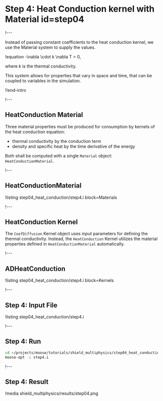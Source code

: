 # Step 4: Heat Conduction kernel with Material id=step04

!---

Instead of passing constant coefficients to the heat conduction kernel, we use the Material system to supply
the values.

!equation
-\nabla \cdot k \nabla T = 0,

where $k$ is the thermal conductivity.

This system allows for properties that vary in space and time, that can be coupled to variables
in the simulation.

!!end-intro

!---

## HeatConduction Material

Three material properties must be produced for consumption by kernels of the heat conduction equation:

- thermal conductivity by the conduction term
- density and specific heat by the time derivative of the energy

Both shall be computed with a single `Material` object: `HeatConductionMaterial`.

!---

## HeatConductionMaterial

!listing step04_heat_conduction/step4.i block=Materials

!---

## HeatConduction Kernel

The `CoefDiffusion` Kernel object uses input parameters for defining the thermal
conductivity. Instead, the `HeatConduction` Kernel utilizes the material
properties defined in `HeatConductionMaterial` automatically.

!---

## ADHeatConduction

!listing step04_heat_conduction/step4.i block=Kernels

!---

## Step 4: Input File

!listing step04_heat_conduction/step4.i

!---

## Step 4: Run

```bash
cd ~/projects/moose/tutorials/shield_multiphysics/step04_heat_conduction
moose-opt -i step4.i
```

!---

## Step 4: Result

!media shield_multiphysics/results/step04.png
